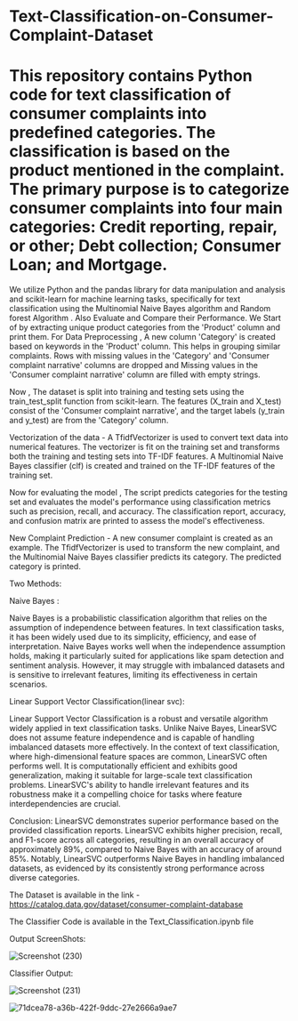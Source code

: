 # Text-Classification-on-Consumer-Complaint-Dataset


# This repository contains Python code for text classification of consumer complaints into predefined categories. The classification is based on the product mentioned in the complaint. The primary purpose is to categorize consumer complaints into four main categories: Credit reporting, repair, or other; Debt collection; Consumer Loan; and Mortgage.

We utilize Python and the pandas library for data manipulation and analysis and scikit-learn for machine learning tasks, specifically for text classification using the Multinomial Naive Bayes algorithm and Random forest Algorithm . Also Evaluate and Compare their Performance.
We Start of by extracting unique product categories from the 'Product' column and print them.
For Data Preprocessing , A new column 'Category' is created based on keywords in the 'Product' column. This helps in grouping similar complaints.
Rows with missing values in the 'Category' and 'Consumer complaint narrative' columns are dropped and Missing values in the 'Consumer complaint narrative' column are filled with empty strings.

Now , The dataset is split into training and testing sets using the train_test_split function from scikit-learn. The features (X_train and X_test) consist of the 'Consumer complaint narrative', and the target labels (y_train and y_test) are from the 'Category' column.

Vectorization of the data  - A TfidfVectorizer is used to convert text data into numerical features. The vectorizer is fit on the training set and transforms both the training and testing sets into TF-IDF features. A Multinomial Naive Bayes classifier (clf) is created and trained on the TF-IDF features of the training set.


Now for evaluating the model , The script predicts categories for the testing set and evaluates the model's performance using classification metrics such as precision, recall, and accuracy.
The classification report, accuracy, and confusion matrix are printed to assess the model's effectiveness.


New Complaint Prediction - A new consumer complaint is created as an example. The TfidfVectorizer is used to transform the new complaint, and the Multinomial Naive Bayes classifier predicts its category. The predicted category is printed.

Two Methods:

Naive Bayes :

Naive Bayes is a probabilistic classification algorithm that relies on the assumption of independence between features. In text classification tasks, it has been widely used due to its simplicity, efficiency, and ease of interpretation. Naive Bayes works well when the independence assumption holds, making it particularly suited for applications like spam detection and sentiment analysis. However, it may struggle with imbalanced datasets and is sensitive to irrelevant features, limiting its effectiveness in certain scenarios.

Linear Support Vector Classification(linear svc):

Linear Support Vector Classification is a robust and versatile algorithm widely applied in text classification tasks. Unlike Naive Bayes, LinearSVC does not assume feature independence and is capable of handling imbalanced datasets more effectively. In the context of text classification, where high-dimensional feature spaces are common, LinearSVC often performs well. It is computationally efficient and exhibits good generalization, making it suitable for large-scale text classification problems. LinearSVC's ability to handle irrelevant features and its robustness make it a compelling choice for tasks where feature interdependencies are crucial.

Conclusion:
 LinearSVC demonstrates superior performance based on the provided classification reports. LinearSVC exhibits higher precision, recall, and F1-score across all categories, resulting in an overall accuracy of approximately 89%, compared to Naive Bayes with an accuracy of around 85%. Notably, LinearSVC outperforms Naive Bayes in handling imbalanced datasets, as evidenced by its consistently strong performance across diverse categories.


The Dataset is available in the link - https://catalog.data.gov/dataset/consumer-complaint-database

The Classifier Code is available in the Text_Classification.ipynb file

Output ScreenShots:

![Screenshot (230)](https://github.com/devmd6/Text-Classification-on-Consumer-Complaint-Dataset/assets/85011993/79f79a97-07ca-4814-9a96-8bfb15a193d9)

Classifier Output:

![Screenshot (231)](https://github.com/devmd6/Text-Classification-on-Consumer-Complaint-Dataset/assets/85011993/57863a0e-6f00-4ad3-a993-e149546dc5fa)

![71dcea78-a36b-422f-9ddc-27e2666a9ae7](https://github.com/devmd6/Text-Classification-on-Consumer-Complaint-Dataset/assets/85011993/b80b0225-28cf-4ce2-80e0-8d9dc256e3dc)


